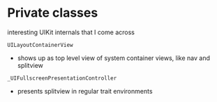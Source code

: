 # Private classes

interesting UIKit internals that I come across

`UILayoutContainerView`
* shows up as top level view of system container views, like nav and splitview

`_UIFullscreenPresentationController`
* presents splitview in regular trait environments
